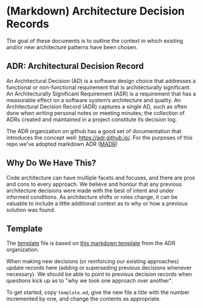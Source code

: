 # (Markdown) Architecture Decision Records

The goal of these documents is to outline the context in which existing
and/or new architecture patterns have been chosen.

## ADR: Architectural Decision Record

An Architectural Decision (AD) is a software design choice that addresses
a functional or non-functional requirement that is architecturally
significant. An Architecturally Significant Requirement (ASR) is a
requirement that has a measurable effect on a software system’s
architecture and quality. An Architectural Decision Record (ADR) captures
a single AD, such as often done when writing personal notes or meeting
minutes; the collection of ADRs created and maintained in a project
constitute its decision log.

The ADR organization on github has a good set of documentation that
introduces the concept well: <https://adr.github.io/>. For the purposes of this
repo we've adopted markdown ADR ([MADR](https://adr.github.io/madr/))

## Why Do We Have This?

Code architecture can have multiple facets and focuses, and there are pros
and cons to every approach. We believe and honour that any previous
architecture decisions were made with the best of intent and under informed
conditions. As architecture shifts or roles change, it can be valuable to
include a little additional context as to why or how a previous solution was
found.

## Template

The [template](./template.md) file is based on [this markdown
template](https://raw.githubusercontent.com/adr/madr/master/template/template.md)
from the ADR organization.

When making new decisions (or reinforcing our existing approaches) update
records here (adding or superseding previous decisions whenever necessary). We
should be able to point to previous decision records when questions kick up
as to "why we took one approach over another".

To get started, copy `template.md`, give the new file a title with the number incremented by one, and change the contents as appropriate.
